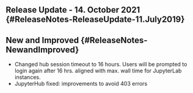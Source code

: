 Release Update - 14. October 2021 {#ReleaseNotes-ReleaseUpdate-11.July2019}
---------------------------------

New and Improved {#ReleaseNotes-NewandImproved}
----------------

-   Changed hub session timeout to 16 hours. Users will be prompted to
    login again after 16 hrs. aligned with max. wall time for JupyterLab
    instances. 
-   JupyterHub fixed: improvements to avoid 403 errors
